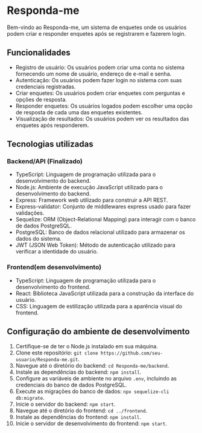 # Responda-me 

Bem-vindo ao Responda-me, um sistema de enquetes onde os usuários podem criar e responder enquetes após se registrarem e fazerem login.

## Funcionalidades

- Registro de usuário: Os usuários podem criar uma conta no sistema fornecendo um nome de usuário, endereço de e-mail e senha.
- Autenticação: Os usuários podem fazer login no sistema com suas credenciais registradas.
- Criar enquetes: Os usuários podem criar enquetes com perguntas e opções de resposta.
- Responder enquetes: Os usuários logados podem escolher uma opção de resposta de cada uma das enquetes existentes.
- Visualização de resultados: Os usuários podem ver os resultados das enquetes após responderem.

## Tecnologias utilizadas

### Backend/API (Finalizado)

- TypeScript: Linguagem de programação utilizada para o desenvolvimento do backend.
- Node.js: Ambiente de execução JavaScript utilizado para o desenvolvimento do backend.
- Express: Framework web utilizado para construir a API REST.
- Express-validator: Conjunto de middlewares express usado para fazer validações.
- Sequelize: ORM (Object-Relational Mapping) para interagir com o banco de dados PostgreSQL.
- PostgreSQL: Banco de dados relacional utilizado para armazenar os dados do sistema.
- JWT (JSON Web Token): Método de autenticação utilizado para verificar a identidade do usuário.

### Frontend(em desenvolvimento)

- TypeScript: Linguagem de programação utilizada para o desenvolvimento do frontend.
- React: Biblioteca JavaScript utilizada para a construção da interface do usuário.
- CSS: Linguagem de estilização utilizada para a aparência visual do frontend.

## Configuração do ambiente de desenvolvimento

1. Certifique-se de ter o Node.js instalado em sua máquina.
2. Clone este repositório: `git clone https://github.com/seu-usuario/Responda-me.git`.
3. Navegue até o diretório do backend: `cd Responda-me/backend`.
4. Instale as dependências do backend: `npm install`.
5. Configure as variáveis de ambiente no arquivo `.env`, incluindo as credenciais do banco de dados PostgreSQL.
6. Execute as migrações do banco de dados: `npx sequelize-cli db:migrate`.
7. Inicie o servidor do backend: `npm start`.
8. Navegue até o diretório do frontend: `cd ../frontend`.
9. Instale as dependências do frontend: `npm install`.
10. Inicie o servidor de desenvolvimento do frontend: `npm start`.


